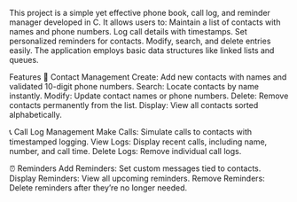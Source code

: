 This project is a simple yet effective phone book, call log, and reminder manager developed in C. It allows users to:
Maintain a list of contacts with names and phone numbers.
Log call details with timestamps.
Set personalized reminders for contacts.
Modify, search, and delete entries easily.
The application employs basic data structures like linked lists and queues.


Features
📝 Contact Management
Create: Add new contacts with names and validated 10-digit phone numbers.
Search: Locate contacts by name instantly.
Modify: Update contact names or phone numbers.
Delete: Remove contacts permanently from the list.
Display: View all contacts sorted alphabetically.

📞 Call Log Management
Make Calls: Simulate calls to contacts with timestamped logging.
View Logs: Display recent calls, including name, number, and call time.
Delete Logs: Remove individual call logs.

⏰ Reminders
Add Reminders: Set custom messages tied to contacts.
Display Reminders: View all upcoming reminders.
Remove Reminders: Delete reminders after they’re no longer needed.
